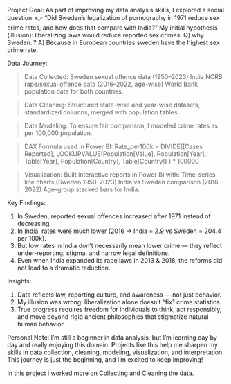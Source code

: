 Project Goal:
 As part of improving my data analysis skills, I explored a social question:
 👉 “Did Sweden’s legalization of pornography in 1971 reduce sex crime rates, and how does that compare with India?”
My initial hypothesis (illusion): liberalizing laws would reduce reported sex crimes.
Q) why Sweden..?
A) Because in European countries sweden have the highest sex crime rate. 

Data Journey:
>Data Collected:
Sweden sexual offence data (1950–2023)
India NCRB rape/sexual offence data (2016–2022, age-wise)
World Bank population data for both countries.

>Data Cleaning: Structured state-wise and year-wise datasets, standardized columns, merged with population tables.

>Data Modeling:
 To ensure fair comparison, I modeled crime rates as per 100,000 population.

>DAX Formula used in Power BI:
Rate_per100k =
 DIVIDE([Cases Reported],
 LOOKUPVALUE(Population[Value],
 Population[Year], Table[Year],
 Population[Country], Table[Country])
 ) * 100000

>Visualization: Built interactive reports in Power BI with:
Time-series line charts (Sweden 1950–2023)
India vs Sweden comparison (2016–2022)
Age-group stacked bars for India.

Key Findings:
1. In Sweden, reported sexual offences increased after 1971 instead of decreasing.
2. In India, rates were much lower (2016 → India = 2.9 vs Sweden = 204.4 per 100k).
3. But low rates in India don’t necessarily mean lower crime — they reflect under-reporting, stigma, and narrow legal definitions.
4. Even when India expanded its rape laws in 2013 & 2018, the reforms did not lead to a dramatic reduction.

Insights:
1. Data reflects law, reporting culture, and awareness — not just behavior.
2. My illusion was wrong: liberalization alone doesn’t “fix” crime statistics.
3. True progress requires freedom for individuals to think, act responsibly, and move beyond rigid ancient philosophies that stigmatize natural human behavior.

Personal Note:
 I’m still a beginner in data analysis, but I’m learning day by day and really 
enjoying this domain. Projects like this help me sharpen my skills in data collection, cleaning, modeling, visualization, and interpretation.
This journey is just the beginning, and I’m excited to keep improving!

In this project i worked more on Collecting and Cleaning the data.
